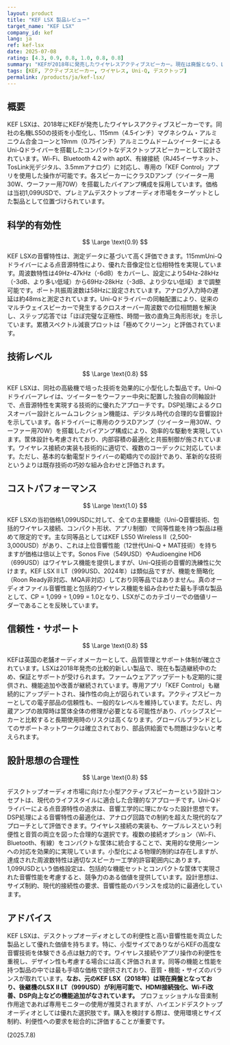 ```yaml
---
layout: product
title: "KEF LSX 製品レビュー"
target_name: "KEF LSX"
company_id: kef
lang: ja
ref: kef-lsx
date: 2025-07-08
rating: [4.3, 0.9, 0.8, 1.0, 0.8, 0.8]
summary: "KEFが2018年に発売したワイヤレスアクティブスピーカー。現在は廃盤となり、LSX II LTが後継機となっています。LS50の技術を小型化し、Uni-Qドライバーを搭載したコンパクトなデスクトップスピーカーです。Wi-Fi、Bluetooth、有線接続に対応し、専用アプリでの操作が可能です。当初価格1,099USDで、同等機能性能を持つ製品の中では優れたコストパフォーマンスを示していました。"
tags: [KEF, アクティブスピーカー, ワイヤレス, Uni-Q, デスクトップ]
permalink: /products/ja/kef-lsx/
---
```


## 概要

KEF LSXは、2018年にKEFが発売したワイヤレスアクティブスピーカーです。同社の名機LS50の技術を小型化し、115mm（4.5インチ）マグネシウム・アルミニウム合金コーンと19mm（0.75インチ）アルミニウムドームツイーターによるUni-Qドライバーを搭載したコンパクトなデスクトップスピーカーとして設計されています。Wi-Fi、Bluetooth 4.2 with aptX、有線接続（RJ45イーサネット、TosLink光デジタル、3.5mmアナログ）に対応し、専用の「KEF Control」アプリを使用した操作が可能です。各スピーカーにクラスDアンプ（ツイーター用30W、ウーファー用70W）を搭載したバイアンプ構成を採用しています。価格は当初1,099USDで、プレミアムデスクトップオーディオ市場をターゲットとした製品として位置づけられています。

## 科学的有効性

$$ \Large \text{0.9} $$

KEF LSXの音響特性は、測定データに基づいて高く評価できます。115mmUni-Qドライバーによる点音源特性により、優れた音像定位と位相特性を実現しています。周波数特性は49Hz-47kHz（-6dB）をカバーし、設定により54Hz-28kHz（-3dB、より多い低域）から69Hz-28kHz（-3dB、より少ない低域）まで調整可能です。ポート共振周波数は58Hzに設定されています。アナログ入力時の遅延は約48msと測定されています。Uni-Qドライバーの同軸配置により、従来のマルチウェイスピーカーで発生するクロスオーバー周波数での位相問題を解決し、ステップ応答では「ほぼ完璧な正極性、時間一致の直角三角形形状」を示しています。累積スペクトル減衰プロットは「極めてクリーン」と評価されています。

## 技術レベル

$$ \Large \text{0.8} $$

KEF LSXは、同社の高級機で培った技術を効果的に小型化した製品です。Uni-Qドライバーアレイは、ツイーターをウーファー中央に配置した独自の同軸設計で、点音源特性を実現する技術的に優れたアプローチです。DSP処理によるクロスオーバー設計とルームコレクション機能は、デジタル時代の合理的な音響設計を示しています。各ドライバーに専用のクラスDアンプ（ツイーター用30W、ウーファー用70W）を搭載したバイアンプ構成により、効率的な駆動を実現しています。筐体設計も考慮されており、内部容積の最適化と共振制御が施されています。ワイヤレス接続の実装も技術的に適切で、複数のコーデックに対応しています。ただし、基本的な動電型ドライバーの範疇内での設計であり、革新的な技術というよりは既存技術の巧妙な組み合わせと評価されます。

## コストパフォーマンス

$$ \Large \text{1.0} $$

KEF LSXの当初価格1,099USDに対して、全ての主要機能（Uni-Q音響技術、包括的ワイヤレス接続、コンパクト形状、アプリ制御）で同等性能を持つ製品は極めて限定的です。主な同等品としてはKEF LS50 Wireless II（2,500-3,000USD）があり、これは上位音響性能（12世代Uni-Q + MAT技術）を持ちますが価格は倍以上です。Sonos Five（549USD）やAudioengine HD6（699USD）はワイヤレス機能を提供しますが、Uni-Q技術の音響的洗練性に欠けます。KEF LSX II LT（999USD、2024年）は類似品ですが、機能を簡略化（Roon Ready非対応、MQA非対応）しており同等品ではありません。真のオーディオファイル音響性能と包括的ワイヤレス機能を組み合わせた最も手頃な製品として、CP = 1,099 ÷ 1,099 = 1.0となり、LSXがこのカテゴリーでの価値リーダーであることを反映しています。

## 信頼性・サポート

$$ \Large \text{0.8} $$

KEFは英国の老舗オーディオメーカーとして、品質管理とサポート体制が確立されています。LSXは2018年発売の比較的新しい製品で、現在も製造継続中のため、保証とサポートが受けられます。ファームウェアアップデートも定期的に提供され、機能追加や改善が継続されています。専用アプリ「KEF Control」も継続的にアップデートされ、操作性の向上が図られています。アクティブスピーカーとしての電子部品の信頼性も、一般的なレベルを維持しています。ただし、内蔵アンプの故障時は筐体全体の修理が必要となる可能性があり、パッシブスピーカーと比較すると長期使用時のリスクは高くなります。グローバルブランドとしてのサポートネットワークは確立されており、部品供給面でも問題は少ないと考えられます。

## 設計思想の合理性

$$ \Large \text{0.8} $$

デスクトップオーディオ市場に向けた小型アクティブスピーカーという設計コンセプトは、現代のライフスタイルに適合した合理的なアプローチです。Uni-Qドライバーによる点音源特性の追求は、音響工学的に理にかなった設計思想です。DSP処理による音響特性の最適化は、アナログ回路での制約を超えた現代的なアプローチとして評価できます。ワイヤレス接続の実装も、ケーブルレスという利便性と音質の両立を図った合理的な選択です。複数の接続オプション（Wi-Fi、Bluetooth、有線）をコンパクトな筐体に統合することで、実用的な使用シーンへの対応を効果的に実現しています。小型化による物理的制約は存在しますが、達成された周波数特性は適切なスピーカー工学的許容範囲内にあります。1,099USDという価格設定は、包括的な機能セットとコンパクトな筐体で実現された音響性能を考慮すると、競争力のある価値を提供しています。設計思想は、サイズ制約、現代的接続性の要求、音響性能のバランスを成功的に最適化しています。

## アドバイス

KEF LSXは、デスクトップオーディオとしての利便性と高い音響性能を両立した製品として優れた価値を持ちます。特に、小型サイズでありながらKEFの高度な音響技術を体験できる点は魅力的です。ワイヤレス接続やアプリ操作の利便性を重視し、デザイン性も考慮する場合には高く評価されます。同等の機能と性能を持つ製品の中では最も手頃な価格で提供されており、音質・機能・サイズのバランスが取れています。**なお、元のKEF LSX（2018年）は現在廃盤となっており、後継機のLSX II LT（999USD）が利用可能で、HDMI接続強化、Wi-Fi改善、DSP向上などの機能追加がなされています。** プロフェッショナルな音楽制作用途であれば専用モニターの使用が推奨されますが、ハイエンドデスクトップオーディオとしては優れた選択肢です。購入を検討する際は、使用環境とサイズ制約、利便性への要求を総合的に評価することが重要です。

(2025.7.8)